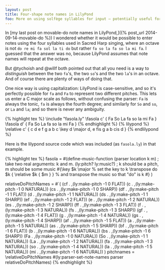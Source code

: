 ```yaml
---
layout: post
title: Four-shape note names in LilyPond
foo: More on using solfège syllables for input — potentially useful for Sacred Harp composers.
---
```


In [my last post on movable-do note names in LilyPond,]({% post_url 2014-09-14-movable-do %})
 I wondered whether
it would be possible to enter notes using the four syllables used in Sacred
Harp singing, where an octave is not `do re mi fa sol la ti do` but rather
`fa so la fa so la mi fa`. I guessed that the answer was no, because
LilyPond assumes that note names will repeat at the octave.

But @tychoish and @willf both pointed out that all you need is a way to *distinguish*
between the two `fa`'s, the two `so`'s and the two `la`'s in an octave.  And of
course there are plenty of ways of doing that.

 One nice way is using capitalization: LilyPond is case-sensitive, and so it's
perfectly possible for `fa` and `Fa` to represent two different pitches. This
lets us enter a C major scale as follows, without confusing the parser: `Fa` is
always the tonic, `fa` is always the fourth degree; and similarly for `So` and
`so`, or `La` and `la`; and so there is never any ambiguity.

{% highlight tex %}
\include "fasola.ly"
\fasola c' { Fa So La fa so la mi Fa }
\fasola d' { Fa So La fa so la mi Fa }
{% endhighlight %}
{% lilypond %}
\relative c' { c d e f g a b c \key d \major d, e fis g a b cis d }
{% endlilypond %}


Here is the lilypond source code which was included (as `fasola.ly`) in that example.

{% highlight tex %}
fasola =
  #(define-music-function (parser location k m) ; take two real arguments: k and m.
                          (ly:pitch? ly:music?) ; k should be a pitch, m should be some music
    #{\key $k \major                            % set the key to k
      \transpose do $k { \relative $k { $m } }  % and transpose the music so that "do" is k
    #}
  )

relativeDoPitchNames = #`(
  (cf . ,(ly:make-pitch -1 0 FLAT))
  (c  . ,(ly:make-pitch -1 0 NATURAL))
  (cs . ,(ly:make-pitch -1 0 SHARP))
  (df . ,(ly:make-pitch -1 1 FLAT))
  (d  . ,(ly:make-pitch -1 1 NATURAL))
  (ds . ,(ly:make-pitch -1 1 SHARP))
  (ef . ,(ly:make-pitch -1 2 FLAT))
  (e  . ,(ly:make-pitch -1 2 NATURAL))
  (es . ,(ly:make-pitch -1 2 SHARP))
  (ff . ,(ly:make-pitch -1 3 FLAT))
  (f  . ,(ly:make-pitch -1 3 NATURAL))
  (fs . ,(ly:make-pitch -1 3 SHARP))
  (gf . ,(ly:make-pitch -1 4 FLAT))
  (g  . ,(ly:make-pitch -1 4 NATURAL))
  (gs . ,(ly:make-pitch -1 4 SHARP))
  (af . ,(ly:make-pitch -1 5 FLAT))
  (a  . ,(ly:make-pitch -1 5 NATURAL))
  (as . ,(ly:make-pitch -1 5 SHARP))
  (bf . ,(ly:make-pitch -1 6 FLAT))
  (b  . ,(ly:make-pitch -1 6 NATURAL))
  (bs . ,(ly:make-pitch -1 6 SHARP))
  (Fa  . ,(ly:make-pitch -1 0 NATURAL))
  (So  . ,(ly:make-pitch -1 1 NATURAL))
  (La  . ,(ly:make-pitch -1 2 NATURAL))
  (fa  . ,(ly:make-pitch -1 3 NATURAL))
  (so  . ,(ly:make-pitch -1 4 NATURAL))
  (la  . ,(ly:make-pitch -1 5 NATURAL))
  (mi  . ,(ly:make-pitch -1 6 NATURAL))
)
pitchnames = \relativeDoPitchNames
#(ly:parser-set-note-names parser relativeDoPitchNames)
{% endhighlight %}


